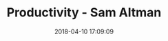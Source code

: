---
date: 2018-04-10 17:09:09
link:
  source: pocket
  source_url: https://getpocket.com
  text: Productivity - Sam Altman
  url: https://blog.samaltman.com/productivity
slug: productivity-sam-altman
source: pocket
title: Productivity - Sam Altman
syndicated:
- type: twitter
  url: https://twitter.com/roytang/statuses/983753907368325120/
---